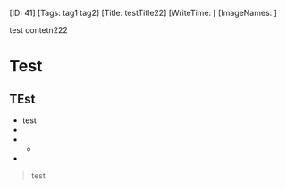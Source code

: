 [ID: 41]
[Tags: tag1 tag2]
[Title: testTitle22]
[WriteTime: ]
[ImageNames: ]

test contetn222

# Test

## TEst
* test
* 
* -
* 

> test